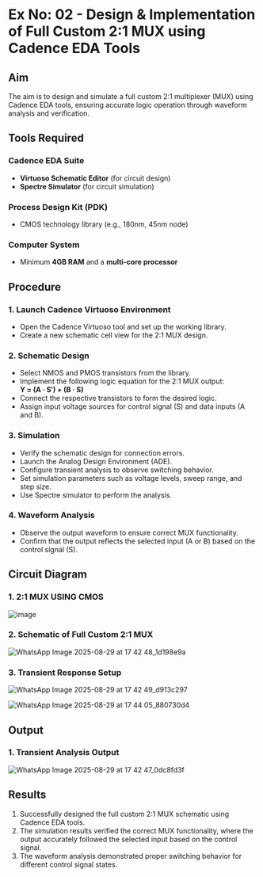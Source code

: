 # Ex No: 02 - Design & Implementation of Full Custom 2:1 MUX using Cadence EDA Tools

## Aim

The aim is to design and simulate a full custom 2:1 multiplexer (MUX) using Cadence EDA tools, ensuring accurate logic operation through waveform analysis and verification.

## Tools Required

### Cadence EDA Suite
- **Virtuoso Schematic Editor** (for circuit design)
- **Spectre Simulator** (for circuit simulation)

### Process Design Kit (PDK)
- CMOS technology library (e.g., 180nm, 45nm node)

### Computer System
- Minimum **4GB RAM** and a **multi-core processor**

## Procedure

### 1. Launch Cadence Virtuoso Environment
- Open the Cadence Virtuoso tool and set up the working library.
- Create a new schematic cell view for the 2:1 MUX design.

### 2. Schematic Design
- Select NMOS and PMOS transistors from the library.
- Implement the following logic equation for the 2:1 MUX output:  
  **Y = (A · S′) + (B · S)**
- Connect the respective transistors to form the desired logic.
- Assign input voltage sources for control signal (S) and data inputs (A and B).

### 3. Simulation
- Verify the schematic design for connection errors.
- Launch the Analog Design Environment (ADE).
- Configure transient analysis to observe switching behavior.
- Set simulation parameters such as voltage levels, sweep range, and step size.
- Use Spectre simulator to perform the analysis.

### 4. Waveform Analysis
- Observe the output waveform to ensure correct MUX functionality.
- Confirm that the output reflects the selected input (A or B) based on the control signal (S).

## Circuit Diagram

### 1. 2:1 MUX USING CMOS
![image](https://github.com/user-attachments/assets/6fe3965a-47de-47d4-9dd1-0d52054de81b)


### 2. Schematic of Full Custom 2:1 MUX

![WhatsApp Image 2025-08-29 at 17 42 48_1d198e9a](https://github.com/user-attachments/assets/610a9dc9-6946-4218-a493-20fce88c65ed)


### 3. Transient Response Setup


![WhatsApp Image 2025-08-29 at 17 42 49_d913c297](https://github.com/user-attachments/assets/42511a33-87fd-46c7-80e6-e90b99d7a7e7)


![WhatsApp Image 2025-08-29 at 17 44 05_880730d4](https://github.com/user-attachments/assets/6cbe2599-d4d6-40db-8696-c14a396b538e)


## Output

### 1. Transient Analysis Output

![WhatsApp Image 2025-08-29 at 17 42 47_0dc8fd3f](https://github.com/user-attachments/assets/8d0543b5-01b5-4f98-b126-634406d58107)


## Results
1. Successfully designed the full custom 2:1 MUX schematic using Cadence EDA tools.
2. The simulation results verified the correct MUX functionality, where the output accurately followed the selected input based on the control signal.
3. The waveform analysis demonstrated proper switching behavior for different control signal states.
